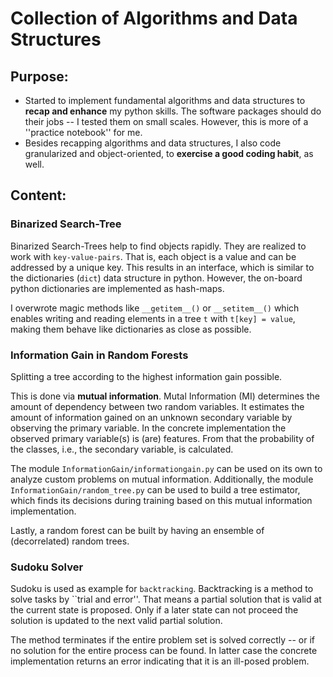# Collection of Algorithms and Data Structures

## Purpose:

* Started to implement fundamental algorithms and data structures to **recap and enhance** my python skills. The
  software packages should do their jobs -- I tested them on small scales.
  However, this is more of a ''practice notebook'' for me.
* Besides recapping algorithms and data structures, I also code
  granularized and object-oriented, to **exercise a good coding habit**, as well.

## Content:

### Binarized Search-Tree

Binarized Search-Trees help to find objects rapidly.
They are realized to work with `key-value-pairs`.
That is, each object is a value and can be addressed by a unique key.
This results in an interface, which is similar to the dictionaries (`dict`) data structure in python.
However, the on-board python dictionaries are implemented as hash-maps.

I overwrote magic methods like `__getitem__()` or `__setitem__()` which enables writing and 
reading elements in a tree `t` with `t[key] = value`, making them behave like dictionaries
as close as possible.

### Information Gain in Random Forests

Splitting a tree according to the highest information gain possible.

This is done via **mutual information**. Mutal Information (MI) determines the amount
of dependency between two random variables. It estimates the amount of information
gained on an unknown secondary variable by observing the primary variable. 
In the concrete implementation the observed primary variable(s) is (are) features.
From that the probability of the classes, i.e., the secondary variable, is calculated.

The module `InformationGain/informationgain.py` can be used on its own to analyze 
custom problems on mutual information.
Additionally, the module `InformationGain/random_tree.py` can be used to build
a tree estimator, which finds its decisions during training based on this 
mutual information implementation. 

Lastly, a random forest can be built by having an ensemble of (decorrelated) 
random trees.

### Sudoku Solver

Sudoku is used as example for `backtracking`.
Backtracking is a method to solve tasks by ``trial and error''.
That means a partial solution that is valid at the current state is proposed.
Only if a later state can not proceed the solution is updated to the next valid partial
solution.

The method terminates if the entire problem set is solved correctly -- or if no solution
for the entire process can be found. In latter case the concrete implementation returns an
error indicating that it is an ill-posed problem.
